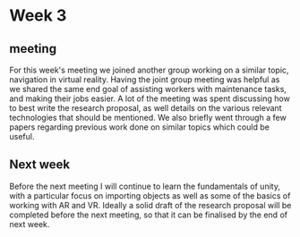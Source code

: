 # Week 3
## meeting
For this week's meeting we joined another group working on a similar topic, navigation in virtual reality. Having the joint group meeting was helpful as we shared the same end goal of assisting workers with maintenance tasks, and making their jobs easier. A lot of the meeting was spent discussing how to best write the research proposal, as well details on the various relevant technologies that should be mentioned. We also briefly went through a few papers regarding previous work done on similar topics which could be useful.

## Next week
Before the next meeting I will continue to learn the fundamentals of unity, with a particular focus on importing objects as well as some of the basics of working with AR and VR. Ideally a solid draft of the research proposal will be completed before the next meeting, so that it can be finalised by the end of next week. 

